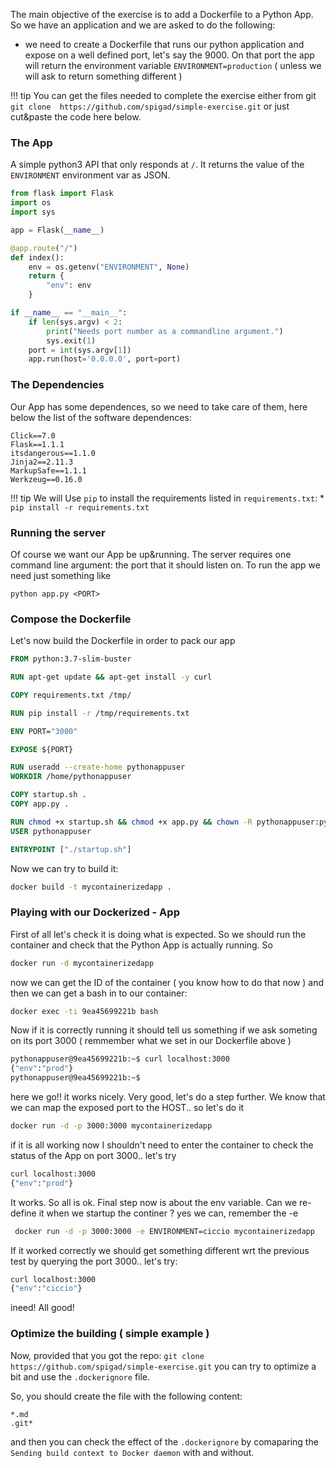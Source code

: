 
The main objective of the exercise is to add a Dockerfile to a Python App. So we have an application and we are asked to do the following:
* we need to create a Dockerfile that runs our python application and expose on a well defined port, let's say the 9000. On that port the app will return the environment variable `ENVIRONMENT=production` ( unless we will ask to return something different ) 

!!! tip
    You can get the files needed to complete the exercise either from git `git clone  https://github.com/spigad/simple-exercise.git` or just cut&paste the code here below. 

### The App

A simple python3 API that only responds at `/`. It returns the value
of the `ENVIRONMENT` environment var as JSON.

```python
from flask import Flask
import os
import sys

app = Flask(__name__)

@app.route("/")
def index():
    env = os.getenv("ENVIRONMENT", None)
    return {
        "env": env
    }

if __name__ == "__main__":
    if len(sys.argv) < 2:
        print("Needs port number as a commandline argument.")
        sys.exit(1)
    port = int(sys.argv[1])
    app.run(host='0.0.0.0', port=port)
```

### The  Dependencies

Our App has some dependences, so we need to take care of them, here below the list of the software dependences:

```
Click==7.0
Flask==1.1.1
itsdangerous==1.1.0
Jinja2==2.11.3
MarkupSafe==1.1.1
Werkzeug==0.16.0
```

!!! tip
    We will Use `pip` to install the requirements listed in `requirements.txt`:
    * `pip install -r requirements.txt`

### Running the server

Of course we want our App be up&running. The server requires one command line argument: the port that it should listen on. 
To run the app we need just something like 

`python app.py <PORT>`

### Compose the Dockerfile

Let's now build the Dockerfile in order to pack our app

```Dockerfile
FROM python:3.7-slim-buster

RUN apt-get update && apt-get install -y curl

COPY requirements.txt /tmp/

RUN pip install -r /tmp/requirements.txt

ENV PORT="3000"

EXPOSE ${PORT}

RUN useradd --create-home pythonappuser
WORKDIR /home/pythonappuser

COPY startup.sh .
COPY app.py .

RUN chmod +x startup.sh && chmod +x app.py && chown -R pythonappuser:pythonappuser .
USER pythonappuser

ENTRYPOINT ["./startup.sh"]
```

Now we can try to build it: 

```bash
docker build -t mycontainerizedapp .
```

### Playing with our Dockerized - App

First of all let's check it is doing what is expected. So we should run the container and check that the Python App is actually running. So

```bash
docker run -d mycontainerizedapp
```

now we can get the ID of the container ( you know how to do that now ) and then we can get a bash in to our container: 

```bash
docker exec -ti 9ea45699221b bash
```

Now if it is correctly running it should tell us something if we ask someting on its port 3000 ( remmember what we set in our Dockerfile above )

```bash
pythonappuser@9ea45699221b:~$ curl localhost:3000
{"env":"prod"}
pythonappuser@9ea45699221b:~$ 
```
here we go!! it works nicely. 
Very good, let's do a step further. We know that we can map the exposed port to the HOST.. so let's do it 

```bash
docker run -d -p 3000:3000 mycontainerizedapp 
```
if it is all working now I shouldn't need to enter the container to check the status of the App on port 3000.. let's try

```bash
curl localhost:3000
{"env":"prod"}
```
It works. So all is ok. Final step now is about the env variable. Can we re-define it when we startup the continer ? yes we can, remember the -e 

```bash
 docker run -d -p 3000:3000 -e ENVIRONMENT=ciccio mycontainerizedapp 
```

If it worked correctly we should get something different wrt the previous test by querying the port 3000.. let's try: 

```bash
curl localhost:3000
{"env":"ciccio"}
```
ineed! All good! 

### Optimize the building ( simple example ) 

Now, provided that you got the repo: `git clone  https://github.com/spigad/simple-exercise.git`  you can try to optimize a bit and use the `.dockerignore` file. 

So, you should create the file with the following content: 
```
*.md
.git*
```

and then you can check the effect of the `.dockerignore` by comaparing the `Sending build context to Docker daemon` with and without. 
